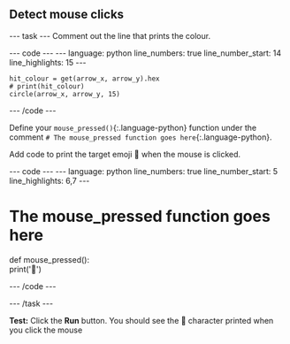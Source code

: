 <h2 class="c-project-heading--task">Detect mouse clicks</h2>

--- task ---
Comment out the line that prints the colour.

<div class="c-project-code">
--- code ---
---
language: python
line_numbers: true
line_number_start: 14
line_highlights: 15
---

    hit_colour = get(arrow_x, arrow_y).hex
    # print(hit_colour)
    circle(arrow_x, arrow_y, 15)

--- /code ---
</div>

Define your `mouse_pressed()`{:.language-python} function under the comment `# The mouse_pressed function goes here`{:.language-python}. 

Add code to print the target emoji 🎯 when the mouse is clicked.

<div class="c-project-code">
--- code ---
---
language: python
line_numbers: true
line_number_start: 5
line_highlights: 6,7
---

# The mouse_pressed function goes here    
def mouse_pressed():    
    print('🎯')

--- /code ---
</div>

--- /task ---

**Test:** Click the **Run** button. You should see the 🎯 character printed when you click the mouse